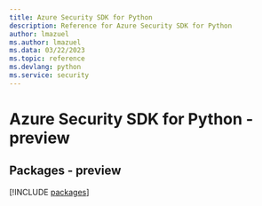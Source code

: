 ```yaml
---
title: Azure Security SDK for Python
description: Reference for Azure Security SDK for Python
author: lmazuel
ms.author: lmazuel
ms.data: 03/22/2023
ms.topic: reference
ms.devlang: python
ms.service: security
---
```

# Azure Security SDK for Python - preview
## Packages - preview
[!INCLUDE [packages](security-index.md)]